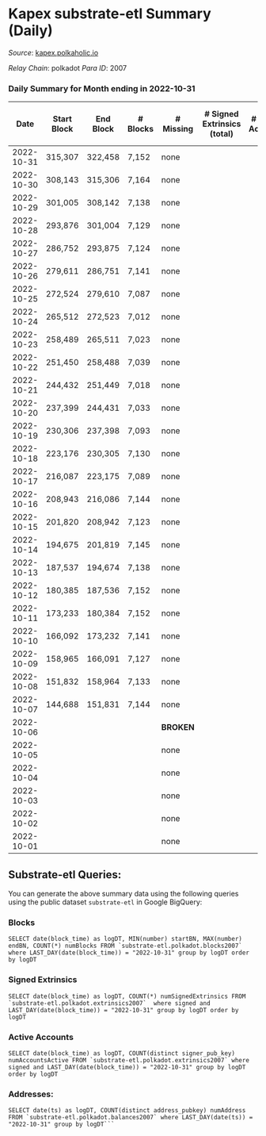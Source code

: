# Kapex substrate-etl Summary (Daily)

_Source_: [kapex.polkaholic.io](https://kapex.polkaholic.io)

*Relay Chain*: polkadot
*Para ID*: 2007



### Daily Summary for Month ending in 2022-10-31


| Date | Start Block | End Block | # Blocks | # Missing | # Signed Extrinsics (total) | # Active Accounts | # Addresses with Balances | # Events | # Transfers | # XCM Transfers In | # XCM Transfers Out |
| ---- | ----------- | --------- | -------- | --------- | --------------------------- | ----------------- | ------------------------- | -------- | ----------- | ------------------ | ------------------- |
| 2022-10-31 | 315,307 | 322,458 | 7,152 | none  |  |  | 3 | 14,308 |   |   |   |
| 2022-10-30 | 308,143 | 315,306 | 7,164 | none  |  |  |  | 14,332 |   |   |   |
| 2022-10-29 | 301,005 | 308,142 | 7,138 | none  |  |  |  | 14,280 |   |   |   |
| 2022-10-28 | 293,876 | 301,004 | 7,129 | none  |  |  |  | 14,262 |   |   |   |
| 2022-10-27 | 286,752 | 293,875 | 7,124 | none  |  |  |  | 14,252 |   |   |   |
| 2022-10-26 | 279,611 | 286,751 | 7,141 | none  |  |  |  | 14,286 |   |   |   |
| 2022-10-25 | 272,524 | 279,610 | 7,087 | none  |  |  |  | 14,178 |   |   |   |
| 2022-10-24 | 265,512 | 272,523 | 7,012 | none  |  |  |  | 14,028 |   |   |   |
| 2022-10-23 | 258,489 | 265,511 | 7,023 | none  |  |  |  | 14,050 |   |   |   |
| 2022-10-22 | 251,450 | 258,488 | 7,039 | none  |  |  |  | 14,082 |   |   |   |
| 2022-10-21 | 244,432 | 251,449 | 7,018 | none  |  |  |  | 14,040 |   |   |   |
| 2022-10-20 | 237,399 | 244,431 | 7,033 | none  |  |  |  | 14,070 |   |   |   |
| 2022-10-19 | 230,306 | 237,398 | 7,093 | none  |  |  |  | 14,190 |   |   |   |
| 2022-10-18 | 223,176 | 230,305 | 7,130 | none  |  |  |  | 14,264 |   |   |   |
| 2022-10-17 | 216,087 | 223,175 | 7,089 | none  |  |  |  | 14,181 |   |   |   |
| 2022-10-16 | 208,943 | 216,086 | 7,144 | none  |  |  |  | 14,292 |   |   |   |
| 2022-10-15 | 201,820 | 208,942 | 7,123 | none  |  |  |  | 14,250 |   |   |   |
| 2022-10-14 | 194,675 | 201,819 | 7,145 | none  |  |  |  | 14,294 |   |   |   |
| 2022-10-13 | 187,537 | 194,674 | 7,138 | none  |  |  |  | 14,280 |   |   |   |
| 2022-10-12 | 180,385 | 187,536 | 7,152 | none  |  |  |  | 14,308 |   |   |   |
| 2022-10-11 | 173,233 | 180,384 | 7,152 | none  |  |  |  | 14,308 |   |   |   |
| 2022-10-10 | 166,092 | 173,232 | 7,141 | none  |  |  |  | 14,286 |   |   |   |
| 2022-10-09 | 158,965 | 166,091 | 7,127 | none  |  |  |  | 14,258 |   |   |   |
| 2022-10-08 | 151,832 | 158,964 | 7,133 | none  |  |  |  | 14,270 |   |   |   |
| 2022-10-07 | 144,688 | 151,831 | 7,144 | none  |  |  |  | 14,292 |   |   |   |
| 2022-10-06 |  |  |  |  **BROKEN**  |  |  |  |  |   |   |   |
| 2022-10-05 |  |  |  | none  |  |  |  |  |   |   |   |
| 2022-10-04 |  |  |  | none  |  |  |  |  |   |   |   |
| 2022-10-03 |  |  |  | none  |  |  |  |  |   |   |   |
| 2022-10-02 |  |  |  | none  |  |  |  |  |   |   |   |
| 2022-10-01 |  |  |  | none  |  |  |  |  |   |   |   |

## Substrate-etl Queries:
You can generate the above summary data using the following queries using the public dataset `substrate-etl` in Google BigQuery:


### Blocks
```
SELECT date(block_time) as logDT, MIN(number) startBN, MAX(number) endBN, COUNT(*) numBlocks FROM `substrate-etl.polkadot.blocks2007`  where LAST_DAY(date(block_time)) = "2022-10-31" group by logDT order by logDT
```


### Signed Extrinsics
```
SELECT date(block_time) as logDT, COUNT(*) numSignedExtrinsics FROM `substrate-etl.polkadot.extrinsics2007`  where signed and LAST_DAY(date(block_time)) = "2022-10-31" group by logDT order by logDT
```


### Active Accounts
```
SELECT date(block_time) as logDT, COUNT(distinct signer_pub_key) numAccountsActive FROM `substrate-etl.polkadot.extrinsics2007` where signed and LAST_DAY(date(block_time)) = "2022-10-31" group by logDT order by logDT
```


### Addresses:
```
SELECT date(ts) as logDT, COUNT(distinct address_pubkey) numAddress FROM `substrate-etl.polkadot.balances2007` where LAST_DAY(date(ts)) = "2022-10-31" group by logDT```


